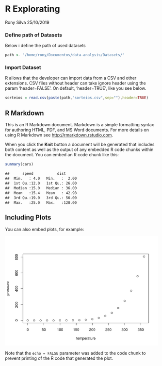R Explorating
================
Rony Silva
25/10/2019

### Define path of Datasets

Below i define the path of used datasets

``` r
path <- "/home/rony/Documentos/data-analysis/Datasets/"
```

### Import Dataset

R allows that the developer can import data from a CSV and other
extensions. CSV files without header can take ignore header using the
param ‘header=FALSE’. On default, ‘header=TRUE’, like you see below.

``` r
sorteios = read.csv(paste(path,"sorteios.csv",sep=""),header=TRUE)
```

## R Markdown

This is an R Markdown document. Markdown is a simple formatting syntax
for authoring HTML, PDF, and MS Word documents. For more details on
using R Markdown see <http://rmarkdown.rstudio.com>.

When you click the **Knit** button a document will be generated that
includes both content as well as the output of any embedded R code
chunks within the document. You can embed an R code chunk like this:

``` r
summary(cars)
```

    ##      speed           dist       
    ##  Min.   : 4.0   Min.   :  2.00  
    ##  1st Qu.:12.0   1st Qu.: 26.00  
    ##  Median :15.0   Median : 36.00  
    ##  Mean   :15.4   Mean   : 42.98  
    ##  3rd Qu.:19.0   3rd Qu.: 56.00  
    ##  Max.   :25.0   Max.   :120.00

## Including Plots

You can also embed plots, for example:

![](Explorating_R_files/figure-gfm/pressure-1.png)<!-- -->

Note that the `echo = FALSE` parameter was added to the code chunk to
prevent printing of the R code that generated the plot.
